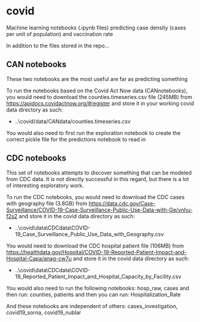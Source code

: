 # covid
Machine learning notebooks (.ipynb files) predicting case density (cases per unit of population) and vaccination rate

In addition to the files stored in the repo...  

## CAN notebooks
These two notebooks are the most useful are far as predicting something

To run the notebooks based on the Covid Act Now data (CANnotebooks), you would need to download the counties.timeseries.csv file (245MB) from https://apidocs.covidactnow.org/#register and store it in your working covid data directory as such:  
- ..\covid/data/CANdata/counties.timeseries.csv

You would also need to first run the exploration notebook to create the correct pickle file for the predictions notebook to read in

## CDC notebooks
This set of notebooks attempts to discover something that can be modeled from CDC data. It is not directly successful in this regard, but there is a lot of interesting exploratory work.

To run the CDC notebooks, you would need to download the CDC cases with geography file (3.8GB) from https://data.cdc.gov/Case-Surveillance/COVID-19-Case-Surveillance-Public-Use-Data-with-Ge/ynhu-f2s2 and store it in the covid data directory as such:  
- ..\covid\data\CDCdata\COVID-19_Case_Surveillance_Public_Use_Data_with_Geography.csv

You would need to download the CDC hospital patient file (106MB) from https://healthdata.gov/Hospital/COVID-19-Reported-Patient-Impact-and-Hospital-Capa/anag-cw7u and store it in the covid data directory as such:
- ..\covid\data\CDCdata\COVID-19_Reported_Patient_Impact_and_Hospital_Capacity_by_Facility.csv

You would also need to run the following notebooks: hosp_raw, cases
and then run: counties, patients
and then you can run: Hospitalization_Rate

And these notebooks are independent of others: cases_investigation, covid19_sorna, covid19_nublar
